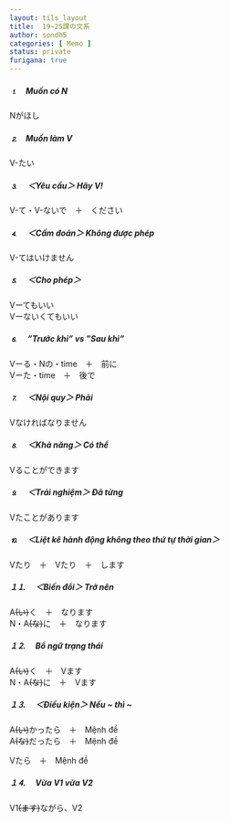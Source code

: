 ```yaml
---
layout: tils_layout
title:  19~25課の文系
author: sondh5
categories: [ Memo ]
status: private
furigana: true
---
```


##### ⒈　Muốn có N
<ct>Nがほし</ct><br>
##### ⒉　Muốn làm V
<ct>V-たい</ct><br>
##### ⒊ 　＜Yêu cầu＞ Hãy V!
<ct>V-て・V-ないで　＋　ください</ct><br>
##### ⒋ 　＜Cấm đoán＞ Không được phép
<ct>V-てはいけません</ct><br>
##### ⒌ 　＜Cho phép＞
<ct>Vーてもいい  </ct><br>
<ct>Vーないくてもいい</ct><br>
##### ⒍ 　”Trước khi” vs ”Sau khi”
<ct>Vーる・Nの・time　＋　前に </ct><br>
<ct>Vーた・time　＋　後で  </ct><br>
##### ⒎ 　＜Nội quy＞ Phải
<ct>Vなければなりません</ct><br>
##### ⒏ 　＜Khả năng＞ Có thể
<ct>Vることができます</ct><br>
##### ⒐ 　＜Trải nghiệm＞ Đã từng
<ct>Vたことがあります</ct><br>
##### ⒑ 　＜Liệt kê hành động không theo thứ tự thời gian＞
<ct>Vたり　＋　Vたり　＋　します</ct><br>
##### １⒈ 　＜Biến đổi＞ Trở nên
<ct>A<del>(い)</del>く　＋　なります</ct>  <br>
<ct>N・A<del>(な)</del>に　＋　なります</ct><br>
##### １⒉  　Bổ ngữ trạng thái
<ct>A<del>(い)</del>く　＋　Vます</ct><br>
<ct>N・A<del>(な)</del>に　＋　Vます</ct><br>
##### １⒊  　＜Điều kiện＞ Nếu ~ thì ~
<ct>A<del>(い)</del>かったら　＋　Mệnh đề</ct><br>
<ct>A<del>(な)</del>だったら　＋　Mệnh đề</ct><br>

<ct>Vたら　＋　Mệnh đề</ct><br>

##### １⒋  　Vừa V1 vừa V2
<ct>V1<del>(ます)</del>ながら、V2</ct><br>

